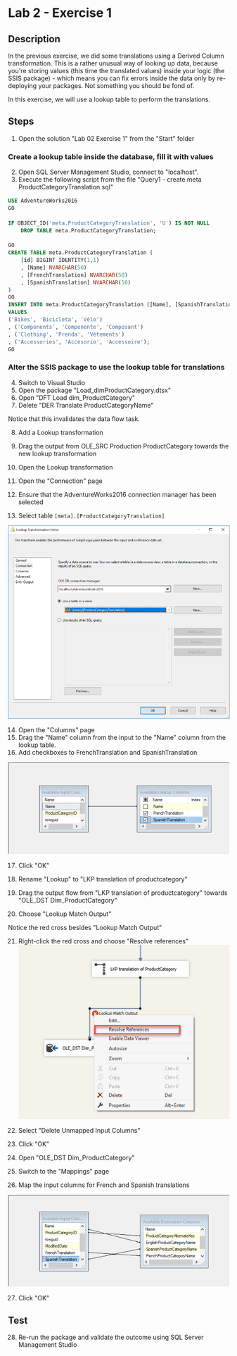 # Lab 2 - Exercise 1

## Description
In the previous exercise, we did some translations using a Derived Column transformation. 
This is a rather unusual way of looking up data, because you're storing values (this time the translated values) inside your logic (the SSIS package) - which means you can fix errors inside the data only by re-deploying your packages. Not something you should be fond of.

In this exercise, we will use a lookup table to perform the translations.

## Steps
1. Open the solution "Lab 02 Exercise 1" from the "Start" folder

### Create a lookup table inside the database, fill it with values
2. Open SQL Server Management Studio, connect to "localhost".
3. Execute the following script from the file "Query1 - create meta ProductCategoryTranslation.sql"

```SQL
USE AdventureWorks2016
GO

IF OBJECT_ID('meta.ProductCategoryTranslation', 'U') IS NOT NULL
	DROP TABLE meta.ProductCategoryTranslation;

GO
CREATE TABLE meta.ProductCategoryTranslation (
	[id] BIGINT IDENTITY(1,1)
	, [Name] NVARCHAR(50)
	, [FrenchTranslation] NVARCHAR(50)
	, [SpanishTranslation] NVARCHAR(50)
)
GO
INSERT INTO meta.ProductCategoryTranslation ([Name], [SpanishTranslation], [FrenchTranslation])
VALUES
('Bikes', 'Bicicleta', 'Vélo')
, ('Components', 'Componente', 'Composant')
, ('Clothing', 'Prenda', 'Vêtements')
, ('Accessories', 'Accesorio', 'Accessoire');
GO
```

### Alter the SSIS package to use the lookup table for translations

4. Switch to Visual Studio
5. Open the package "Load_dimProductCategory.dtsx"
6. Open "DFT Load dim_ProductCategory"
7. Delete "DER Translate ProductCategoryName"

Notice that this invalidates the data flow task.

8. Add a Lookup transformation
9. Drag the output from OLE_SRC Production ProductCategory towards the new lookup transformation

10. Open the Lookup transformation
11. Open the "Connection" page
12. Ensure that the AdventureWorks2016 connection manager has been selected
13. Select table `[meta].[ProductCategoryTranslation]`

![Lookup connection](img/01_LookupConnection.png)

14. Open the "Columns" page
15. Drag the "Name"  column from the input to the "Name" column from the lookup table.
16. Add checkboxes to FrenchTranslation and SpanishTranslation

![Lookup columns](img/02_LookupColumns.png)

17. Click "OK"

18. Rename "Lookup" to "LKP translation of productcategory"

19. Drag the output flow from "LKP translation of productcategory" towards "OLE_DST Dim_ProductCategory"
20. Choose "Lookup Match Output"

Notice the red cross besides "Lookup Match Output"

21. Right-click the red cross and choose "Resolve references"
![Resolve references](img/03_ResolveReferences.png)

22. Select "Delete Unmapped Input Columns"
23. Click "OK"

24. Open "OLE_DST Dim_ProductCategory"
25. Switch to the "Mappings" page
26. Map the input columns for French and Spanish translations 

![Destination mappings](img/04_dstmappings.png)

27. Click "OK"

## Test
28. Re-run the package and validate the outcome using SQL Server Management Studio